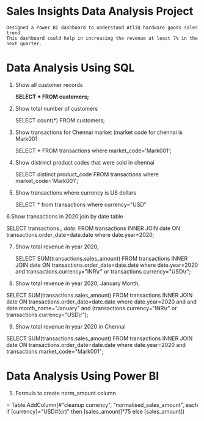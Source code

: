 # Sales Insights Data Analysis Project
    Designed a Power BI dashboard to understand AtliQ hardware goods sales trend.
    This dashboard could help in increasing the revenue at least 7% in the next quarter.
    
# Data Analysis Using SQL
1. Show all customer records

   **SELECT * FROM customers;**

2. Show total number of customers

   SELECT count(*) FROM customers;

3. Show transactions for Chennai market (market code for chennai is Mark001

   SELECT * FROM transactions where market_code='Mark001';

4. Show distrinct product codes that were sold in chennai

   SELECT distinct product_code FROM transactions where market_code='Mark001';

5. Show transactions where currency is US dollars

   SELECT * from transactions where currency="USD"

6.Show transactions in 2020 join by date table

  SELECT transactions.*, date.* FROM transactions INNER JOIN date ON transactions.order_date=date.date where date.year=2020;

7. Show total revenue in year 2020,

   SELECT SUM(transactions.sales_amount) FROM transactions INNER JOIN date ON transactions.order_date=date.date where date.year=2020 and transactions.currency="INR\r" or transactions.currency="USD\r";

8. Show total revenue in year 2020, January Month,

  SELECT SUM(transactions.sales_amount) FROM transactions INNER JOIN date ON transactions.order_date=date.date where date.year=2020 and and date.month_name="January" and (transactions.currency="INR\r" or       
  transactions.currency="USD\r");

9. Show total revenue in year 2020 in Chennai

  SELECT SUM(transactions.sales_amount) FROM transactions INNER JOIN date ON transactions.order_date=date.date where date.year=2020 and transactions.market_code="Mark001";

# Data Analysis Using Power BI
1. Formula to create norm_amount column
   
  = Table.AddColumn(#"cleanup currency", "normalised_sales_amount", each if [currency]="USD#(cr)" then [sales_amount]*75 else [sales_amount])
